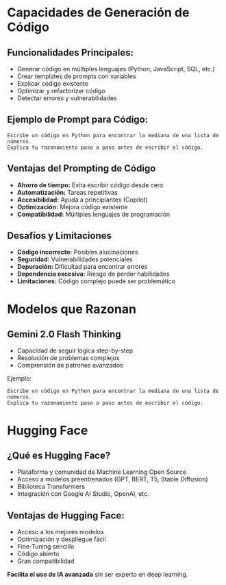 # Capacidades de Generación de Código

## Funcionalidades Principales:

- Generar código en múltiples lenguajes (Python, JavaScript, SQL, etc.)
- Crear templates de prompts con variables
- Explicar código existente
- Optimizar y refactorizar código
- Detectar errores y vulnerabilidades

## Ejemplo de Prompt para Código:

```
Escribe un código en Python para encontrar la mediana de una lista de números. 
Explica tu razonamiento paso a paso antes de escribir el código.
```

## Ventajas del Prompting de Código

- **Ahorro de tiempo:** Evita escribir código desde cero
- **Automatización:** Tareas repetitivas
- **Accesibilidad:** Ayuda a principiantes (Copilot)
- **Optimización:** Mejora código existente
- **Compatibilidad:** Múltiples lenguajes de programación

## Desafíos y Limitaciones

- **Código incorrecto:** Posibles alucinaciones
- **Seguridad:** Vulnerabilidades potenciales
- **Depuración:** Dificultad para encontrar errores
- **Dependencia excesiva:** Riesgo de perder habilidades
- **Limitaciones:** Código complejo puede ser problemático


# Modelos que Razonan

## Gemini 2.0 Flash Thinking

- Capacidad de seguir lógica step-by-step
- Resolución de problemas complejos
- Comprensión de patrones avanzados

Ejemplo:

```
Escribe un código en Python para encontrar la mediana de una lista de números. 
Explica tu razonamiento paso a paso antes de escribir el código.
```


# Hugging Face

## ¿Qué es Hugging Face?

- Plataforma y comunidad de Machine Learning Open Source
- Acceso a modelos preentrenados (GPT, BERT, T5, Stable Diffusion)
- Biblioteca Transformers
- Integración con Google AI Studio, OpenAI, etc.

## Ventajas de Hugging Face:

- Acceso a los mejores modelos
- Optimización y despliegue fácil
- Fine-Tuning sencillo
- Código abierto
- Gran compatibilidad

**Facilita el uso de IA avanzada** sin ser experto en deep learning.